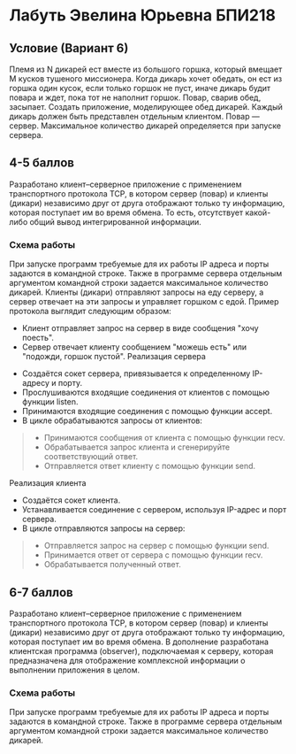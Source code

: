 # Лабуть Эвелина Юрьевна БПИ218
## Условие (Вариант 6)
Племя из N дикарей ест вместе из большого горшка, который вмещает M кусков тушеного миссионера. Когда дикарь хочет обедать, он ест из горшка один кусок, если только горшок не пуст, иначе дикарь будит повара и ждет, пока тот не наполнит горшок. Повар, сварив обед, засыпает. Создать приложение, моделирующее обед дикарей. Каждый дикарь должен быть представлен отдельным клиентом. Повар — сервер. Максимальное количество дикарей определяется при запуске сервера.
## 4-5 баллов
Разработано клиент–серверное приложение с применением транспортного протокола TCP, в котором сервер (повар) и клиенты (дикари) независимо друг от друга отображают только ту информацию, которая поступает им во время обмена. То есть, отсутствует какой-либо общий вывод интегрированной информации.
### Схема работы
При запуске программ требуемые для их работы IP адреса и порты задаются в командной строке. Также в программе сервера отдельным аргументом командной строки задается максимальное количество дикарей. 
Клиенты (дикари) отправляют запросы на еду серверу, а сервер отвечает на эти запросы и управляет горшком с едой. Пример протокола выглядит следующим образом:
* Клиент отправляет запрос на сервер в виде сообщения "хочу поесть".
* Сервер отвечает клиенту сообщением "можешь есть" или "подожди, горшок пустой".
Реализация сервера
- Создаётся сокет сервера, привязывается к определенному IP-адресу и порту.
- Прослушиваются входящие соединения от клиентов с помощью функции listen.
- Принимаются входящие соединения с помощью функции accept.
- В цикле обрабатываются запросы от клиентов:
>* Принимаются сообщения от клиента с помощью функции recv.
>* Обрабатывается запрос клиента и сгенерируйте соответствующий ответ.
>* Отправляется ответ клиенту с помощью функции send.

Реализация клиента
- Создаётся сокет клиента.
- Устанавливается соединение с сервером, используя IP-адрес и порт сервера.
- В цикле отправляются запросы на сервер:
>* Отправляется запрос на сервер с помощью функции send.
>* Принимается ответ от сервера с помощью функции recv.
>* Обрабатывается полученный ответ.
## 6-7 баллов
Разработано клиент–серверное приложение с применением транспортного протокола TCP, в котором сервер (повар) и клиенты (дикари) независимо друг от друга отображают только ту информацию, которая поступает им во время обмена. В дополнение разработана клиентская программа (observer), подключаемая к серверу, которая предназначена для отображение комплексной информации о выполнении приложения в целом.
### Схема работы
При запуске программ требуемые для их работы IP адреса и порты задаются в командной строке. Также в программе сервера отдельным аргументом командной строки задается максимальное количество дикарей. 
